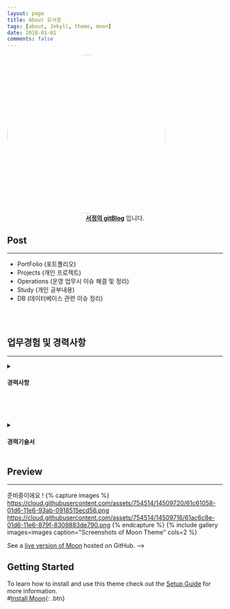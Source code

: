 ```yaml
---
layout: page
title: About 유서정
tags: [about, Jekyll, theme, moon]
date: 2018-01-01
comments: false
---
```



<img src="https://youseojung.github.io/assets/img/gaebalsaebal_22.png"  style="border-radius: 70%;" width="370" height="370">
<center><a href="http://youseojung.github.io"><b>서정의 gitBlog</b></a> 입니다.</center>

## Post
---
* PortFolio (포트폴리오)
* Projects (개인 프로젝트)
* Operations (운영 업무시 이슈 해결 및 정리)
* Study (개인 공부내용)
* DB (데이터베이스 관련 이슈 정리)

<BR><BR>
    
## 업무경험 및 경력사항
---
<details>
<summary><h4>경력사항</h4></summary>
<div markdown="1">
<table>
  <tr>
    <td style="background-color: #bbac9f; width:30%; text-align: center;">YES24<BR> ENT개발팀/사원<BR>
        (2018. 08 ~ 재직중)</td>
    <td>
        YES24 - ENT 개발팀에서 영화개발 파트에서 웹개발 및 유지보수 운영을 담당하였습니다.<BR>
        운영업무 : 서버관리 /매달 정산내역 손실판별/ 예매 실패 로그 확인 /이벤트 업무 / 인증서 교체 /카드 프로모션 변경작업 등을 진행하였습니다.<BR>
        개발업무 : PLAY24 닷넷 프레임워크 업그레이드 / 영화 사이트 개편 / 영화 스케줄API 리뉴얼 / 영화 제휴사 사이트 리뉴얼 / 영화 어드민 개편
                  극장특가(반값티켓) 프로모션 개발 / 발권극장 사이트 개발 을 진행하였습니다.
      </td>
  </tr>
  <tr>
    <td style="background-color: #bbac9f; width:30%; text-align: center;">인텔리안 시스템즈<BR>DS사업부/사원<BR>
    (2016. 04 ~ 2018. 08)</td>
    <td>
      디지털사이니지 솔루션 개발팀에서 웹개발을 담당하였으며 부가적으로 자회사 홈페이지 추가 개발 및 유지보수 업무를 진행하였습니다.<BR>
        정부 연구과제 관련 개발을 담당하며 JAVA,C#,ASP.NET 을 기반으로 Classic asp, jsp,ruby on rails 관련 프로젝트 개발을 진행 였습니다.
     </td>
  </tr>
</table>
</div>
</details>
    
<BR><BR>
    
<details>
<summary><h4>경력기술서</h4></summary>
<div markdown="1">
<table>
<tr>  
    <td style="background-color: #ada980; width:20%; text-align: center;" rowspan=8>경력 기술서</td>
    <td>
    1. 사내 고객관리 시스템(CRM) 개발(2016.04~2016.06)<BR>
    - 사내 고객관리 시스템 개발<BR>
    - Window, ASP .NET, MY-SQL, Jquery, MVC패턴, MyBatis , svn<BR>
    - 담당부분: 백앤드 및 프론트 개발.<BR>
  </td>
</tr>
        
<tr>
    <td>
    2. 인텔리안 테크놀러지(http://intelliantech.co.kr/) 유지보수 운영 (2016.06 ~ )<BR>
    - Ubuntu, PgSQL, ruby, jquery , github , AWS 클라우드 서비스 이용<BR>
    - 담당부분: 웹사이트 유지보수 및 리뉴얼 작업 진행.<BR>
    </td>
</tr>
<tr>
    <td>
    3. 뉴스킨 NFC 관련 웹사이트 제작(2016.11~2017.02)<BR>
    (https://wicdigital.nuskinkorea.co.kr/Nuskin/Dprod/M_Nfc_Prod_Info.do?NFC_ID=04455042D84980)<BR>
    - 제품에 부착된 NFC 태그 입력 시 관련 제품에 대한 정보를 보여주는 웹사이트 개발 진행.<BR>
    - Window, Java, Spring, Jsp, Kendo 라이브러리, Html5<BR>
    - 담당부분: 프론트앤드 개발 진행.<BR>
    </td>
</tr>
<tr>
    <td>
    4. 강남 세브란스 진료표 웹 페이지개발(2017.04~2017.05)<BR>
    - 요일별 진료과 안내표 페이지 개발<BR>
    - Window, ASP .NET, MSSQL, Jquery ,IIS<BR>
    - 담당부분: 백앤드 및 프론트 개발 진행.<BR>
    </td>
</tr>
        
<tr>
    <td>
    5. I-Vision SaaS 솔루션 고도화(2017.08~2018.01)<BR>
    - 회사 자체 솔루션 웹페이지 고도화<BR>
    -Window , ASP .Net , c# , Ms-Sql, 프로시저 , Jquery (js tree , jquery-fileupload , validation 라이브러리 이용), IIS , Svn<BR>
    </td>
</tr>
<tr>
    <td>
    6. IOT 스마트 요양원 개발(2018.02 ~ 03)<BR>
    - 상황인지 기반 스마트 사이니지 서비스 플랫폼<BR>
    - java, spring , jsp, RestAPI , Jquery<BR>
    </td>
</tr>
<tr>
    <td>
    7. I-Vision Shelf order 페이지 개발(2018.04 ~ 05)<BR>
    - 무인상품 주문 시스템에 들어가는 웹페이지 개발<BR>
    - java, spring , jsp , Jquery<BR>
    </td>
</tr>
    
<tr>
    <td>
    8. YES24 영화 사이트 관리
    (2018.08 ~ )<BR>
    - 영화 예매서비스 페이지 추가개발 및 유지보수<BR>
    - Window , ASP .Net , c# , Ms-Sql, 프로시저 , Jquery<BR>
    </td>
</tr>
</table>
</div>
</details>

## Preview
---
준비중이에요 !
{% capture images %}
    https://cloud.githubusercontent.com/assets/754514/14509720/61c61058-01d6-11e6-93ab-0918515ecd56.png
    https://cloud.githubusercontent.com/assets/754514/14509716/61ac6c8e-01d6-11e6-879f-8308883de790.png
{% endcapture %}
{% include gallery images=images caption="Screenshots of Moon Theme" cols=2 %}



See a [live version of Moon](http://taylantatli.github.io/Moon) hosted on GitHub. -->
## Getting Started
To learn how to install and use this theme check out the [Setup Guide](http://taylantatli.me/Moon/moon-theme/) for more information.     
#[Install Moon](https://github.com/TaylanTatli/Moon){: .btn}

 

<style>
.table1-wrapper {
  overflow-x: auto; /* responsive */
}
tr:hover
{
    background-color: #f2f2f2;
}
</style>
